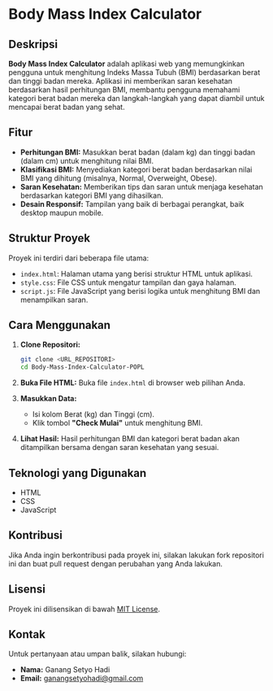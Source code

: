 # Body Mass Index Calculator

## Deskripsi
**Body Mass Index Calculator** adalah aplikasi web yang memungkinkan pengguna untuk menghitung Indeks Massa Tubuh (BMI) berdasarkan berat dan tinggi badan mereka. Aplikasi ini memberikan saran kesehatan berdasarkan hasil perhitungan BMI, membantu pengguna memahami kategori berat badan mereka dan langkah-langkah yang dapat diambil untuk mencapai berat badan yang sehat.

## Fitur
- **Perhitungan BMI:** Masukkan berat badan (dalam kg) dan tinggi badan (dalam cm) untuk menghitung nilai BMI.
- **Klasifikasi BMI:** Menyediakan kategori berat badan berdasarkan nilai BMI yang dihitung (misalnya, Normal, Overweight, Obese).
- **Saran Kesehatan:** Memberikan tips dan saran untuk menjaga kesehatan berdasarkan kategori BMI yang dihasilkan.
- **Desain Responsif:** Tampilan yang baik di berbagai perangkat, baik desktop maupun mobile.

## Struktur Proyek
Proyek ini terdiri dari beberapa file utama:
- `index.html`: Halaman utama yang berisi struktur HTML untuk aplikasi.
- `style.css`: File CSS untuk mengatur tampilan dan gaya halaman.
- `script.js`: File JavaScript yang berisi logika untuk menghitung BMI dan menampilkan saran.

## Cara Menggunakan
1. **Clone Repositori:**
   ```bash
   git clone <URL_REPOSITORI>
   cd Body-Mass-Index-Calculator-POPL
   ```

2. **Buka File HTML:**
   Buka file `index.html` di browser web pilihan Anda.

3. **Masukkan Data:**
   - Isi kolom Berat (kg) dan Tinggi (cm).
   - Klik tombol **"Check Mulai"** untuk menghitung BMI.

4. **Lihat Hasil:**
   Hasil perhitungan BMI dan kategori berat badan akan ditampilkan bersama dengan saran kesehatan yang sesuai.

## Teknologi yang Digunakan
- HTML
- CSS
- JavaScript

## Kontribusi
Jika Anda ingin berkontribusi pada proyek ini, silakan lakukan fork repositori ini dan buat pull request dengan perubahan yang Anda lakukan.

## Lisensi
Proyek ini dilisensikan di bawah [MIT License](LICENSE).

## Kontak
Untuk pertanyaan atau umpan balik, silakan hubungi:
- **Nama:** Ganang Setyo Hadi
- **Email:** [ganangsetyohadi@gmail.com](mailto:ganangsetyohadi@gmail.com)